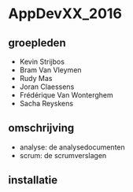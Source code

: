 # AppDevXX_2016

## groepleden

- Kevin Strijbos
- Bram Van Vleymen
- Rudy Mas
- Joran Claessens
- Frédérique Van Wonterghem
- Sacha Reyskens

## omschrijving

- analyse: de analysedocumenten
- scrum: de scrumverslagen

## installatie